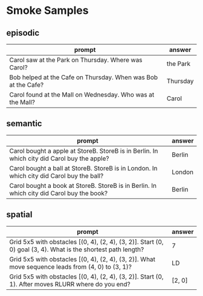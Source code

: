 # Smoke Samples

## episodic

| prompt | answer |
|---|---|
| Carol saw at the Park on Thursday. Where was Carol? | the Park |
| Bob helped at the Cafe on Thursday. When was Bob at the Cafe? | Thursday |
| Carol found at the Mall on Wednesday. Who was at the Mall? | Carol |

## semantic

| prompt | answer |
|---|---|
| Carol bought a apple at StoreB. StoreB is in Berlin. In which city did Carol buy the apple? | Berlin |
| Carol bought a ball at StoreB. StoreB is in London. In which city did Carol buy the ball? | London |
| Carol bought a book at StoreB. StoreB is in Berlin. In which city did Carol buy the book? | Berlin |

## spatial

| prompt | answer |
|---|---|
| Grid 5x5 with obstacles [(0, 4), (2, 4), (3, 2)]. Start (0, 0) goal (3, 4). What is the shortest path length? | 7 |
| Grid 5x5 with obstacles [(0, 4), (2, 4), (3, 2)]. What move sequence leads from (4, 0) to (3, 1)? | LD |
| Grid 5x5 with obstacles [(0, 4), (2, 4), (3, 2)]. Start (0, 1). After moves RLURR where do you end? | [2, 0] |
